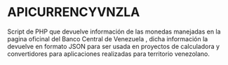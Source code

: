# APICURRENCYVNZLA
Script de PHP que devuelve información de las monedas manejadas en la pagina oficinal del Banco Central de Venezuela , dicha información la devuelve en formato JSON para ser usada en proyectos de calculadora y convertidores para aplicaciones realizadas para territorio venezolano.
